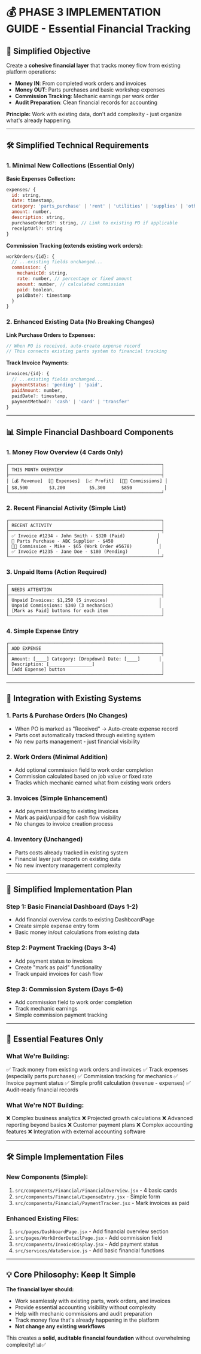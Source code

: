 # 💰 PHASE 3 IMPLEMENTATION GUIDE - Essential Financial Tracking

## 🎯 Simplified Objective

Create a **cohesive financial layer** that tracks money flow from existing platform operations:
- **Money IN**: From completed work orders and invoices
- **Money OUT**: Parts purchases and basic workshop expenses  
- **Commission Tracking**: Mechanic earnings per work order
- **Audit Preparation**: Clean financial records for accounting

**Principle:** Work with existing data, don't add complexity - just organize what's already happening.

---

## 🛠️ Simplified Technical Requirements

### 1. Minimal New Collections (Essential Only)

**Basic Expenses Collection:**
```javascript
expenses/ {
  id: string,
  date: timestamp,
  category: 'parts_purchase' | 'rent' | 'utilities' | 'supplies' | 'other',
  amount: number,
  description: string,
  purchaseOrderId?: string, // Link to existing PO if applicable
  receiptUrl?: string
}
```

**Commission Tracking (extends existing work orders):**
```javascript
workOrders/{id}: {
  // ...existing fields unchanged...
  commission: {
    mechanicId: string,
    rate: number, // percentage or fixed amount
    amount: number, // calculated commission
    paid: boolean,
    paidDate?: timestamp
  }
}
```

### 2. Enhanced Existing Data (No Breaking Changes)

**Link Purchase Orders to Expenses:**
```javascript
// When PO is received, auto-create expense record
// This connects existing parts system to financial tracking
```

**Track Invoice Payments:**
```javascript
invoices/{id}: {
  // ...existing fields unchanged...
  paymentStatus: 'pending' | 'paid',
  paidAmount: number,
  paidDate?: timestamp,
  paymentMethod?: 'cash' | 'card' | 'transfer'
}
```

---

## 📊 Simple Financial Dashboard Components

### 1. **Money Flow Overview** (4 Cards Only)
```
┌─────────────────────────────────────────────────────────┐
│ THIS MONTH OVERVIEW                                     │
├─────────────────────────────────────────────────────────┤
│ [💰 Revenue]  [💸 Expenses]  [📈 Profit]  [👨‍🔧 Commissions] │
│ $8,500        $3,200         $5,300      $850            │
└─────────────────────────────────────────────────────────┘
```

### 2. **Recent Financial Activity** (Simple List)
```
┌─────────────────────────────────────────────────────────┐
│ RECENT ACTIVITY                                         │
├─────────────────────────────────────────────────────────┤
│ ✅ Invoice #1234 - John Smith - $320 (Paid)            │
│ 💸 Parts Purchase - ABC Supplier - $450                │
│ 👨‍🔧 Commission - Mike - $65 (Work Order #5678)          │
│ ✅ Invoice #1235 - Jane Doe - $180 (Pending)           │
└─────────────────────────────────────────────────────────┘
```

### 3. **Unpaid Items** (Action Required)
```
┌─────────────────────────────────────────────────────────┐
│ NEEDS ATTENTION                                         │
├─────────────────────────────────────────────────────────┤
│ Unpaid Invoices: $1,250 (5 invoices)                   │
│ Unpaid Commissions: $340 (3 mechanics)                 │
│ [Mark as Paid] buttons for each item                    │
└─────────────────────────────────────────────────────────┘
```

### 4. **Simple Expense Entry**
```
┌─────────────────────────────────────────────────────────┐
│ ADD EXPENSE                                             │
├─────────────────────────────────────────────────────────┤
│ Amount: [____] Category: [Dropdown] Date: [____]       │
│ Description: [________________]                         │
│ [Add Expense] button                                    │
└─────────────────────────────────────────────────────────┘
```

---

## 🔗 Integration with Existing Systems

### **1. Parts & Purchase Orders** (No Changes)
- When PO is marked as "Received" → Auto-create expense record
- Parts cost automatically tracked through existing system
- No new parts management - just financial visibility

### **2. Work Orders** (Minimal Addition)
- Add optional commission field to work order completion
- Commission calculated based on job value or fixed rate
- Tracks which mechanic earned what from existing work orders

### **3. Invoices** (Simple Enhancement)
- Add payment tracking to existing invoices
- Mark as paid/unpaid for cash flow visibility
- No changes to invoice creation process

### **4. Inventory** (Unchanged)
- Parts costs already tracked in existing system
- Financial layer just reports on existing data
- No new inventory management complexity

---

## 📁 Simplified Implementation Plan

### **Step 1: Basic Financial Dashboard (Days 1-2)**
- Add financial overview cards to existing DashboardPage
- Create simple expense entry form
- Basic money in/out calculations from existing data

### **Step 2: Payment Tracking (Days 3-4)**
- Add payment status to invoices
- Create "mark as paid" functionality
- Track unpaid invoices for cash flow

### **Step 3: Commission System (Days 5-6)**
- Add commission field to work order completion
- Track mechanic earnings
- Simple commission payment tracking

---

## 🎯 Essential Features Only

### **What We're Building:**
✅ Track money from existing work orders and invoices
✅ Track expenses (especially parts purchases)
✅ Commission tracking for mechanics
✅ Invoice payment status
✅ Simple profit calculation (revenue - expenses)
✅ Audit-ready financial records

### **What We're NOT Building:**
❌ Complex business analytics
❌ Projected growth calculations
❌ Advanced reporting beyond basics
❌ Customer payment plans
❌ Complex accounting features
❌ Integration with external accounting software

---

## 🛠️ Simple Implementation Files

### **New Components (Simple):**
1. `src/components/Financial/FinancialOverview.jsx` - 4 basic cards
2. `src/components/Financial/ExpenseEntry.jsx` - Simple form
3. `src/components/Financial/PaymentTracker.jsx` - Mark invoices as paid

### **Enhanced Existing Files:**
1. `src/pages/DashboardPage.jsx` - Add financial overview section
2. `src/pages/WorkOrderDetailPage.jsx` - Add commission field
3. `src/components/InvoiceDisplay.jsx` - Add payment status
4. `src/services/dataService.js` - Add basic financial functions

---

## 💡 **Core Philosophy: Keep It Simple**

**The financial layer should:**
- Work seamlessly with existing parts, work orders, and invoices
- Provide essential accounting visibility without complexity
- Help with mechanic commissions and audit preparation
- Track money flow that's already happening in the platform
- **Not change any existing workflows**

This creates a **solid, auditable financial foundation** without overwhelming complexity! 📊✅
